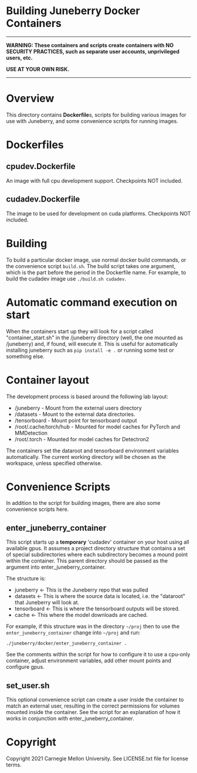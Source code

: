 Building Juneberry Docker Containers
==========

***

**WARNING: These containers and scripts create containers with NO SECURITY PRACTICES,
such as separate user accounts, unprivileged users, etc.**

**USE AT YOUR OWN RISK.**

***


# Overview

This directory contains **Dockerfile**s, scripts for building various images for use with Juneberry, and some
convenience scripts for running images.


# Dockerfiles

## cpudev.Dockerfile

An image with full cpu development support. Checkpoints NOT included. 

## cudadev.Dockerfile

The image to be used for development on cuda platforms. Checkpoints NOT included.

# Building

To build a particular docker image, use normal docker build commands, or the convenience script `build.sh`. 
The build script takes one argument, which is the part before the period in the Dockerfile name. 
For example, to build the cudadev image use `./build.sh cudadev`.

# Automatic command execution on start

When the containers start up they will look for a script called "container_start.sh" in the /juneberry
directory (well, the one mounted as /juneberry) and, if found, will execute it. This is useful for
automatically installing juneberry such as `pip install -e .` or running some test or something else.

# Container layout

The development process is based around the following lab layout:

* /juneberry - Mount from the external users directory
* /datasets - Mount to the external data directories.
* /tensorboard - Mount point for tensorboard output
* /root/.cache/torch/hub - Mounted for model caches for PyTorch and MMDetection
* /root/.torch - Mounted for model caches for Detectron2

The containers set the dataroot and tensorboard environment variables automatically. The current working 
directory will be chosen as the workspace, unless specified otherwise.

# Convenience Scripts

In addition to the script for building images, there are also some convenience scripts here.

## enter_juneberry_container

This script starts up a **temporary** 'cudadev' container on your host using all available gpus.
It assumes a project directory structure that contains a set of special subdirectories where each
subdirectory becomes a mound point within the container. This parent directory should be passed as the argument
into enter_juneberry_container.  

The structure is:

* juneberry <- This is the Juneberry repo that was pulled
* datasets <- This is where the source data is located, i.e. the "dataroot" that Juneberry will look at.
* tensorboard <- This is where the tensorboard outputs will be stored.
* cache <- This where the model downloads are cached.

For example, if this structure was in the directory `~/proj` then to use the `enter_juneberry_container`
change into `~/proj` and run: 

`./juneberry/docker/enter_juneberry_container .`

See the comments within the script for how to configure it to use a cpu-only container, adjust environment
variables, add other mount points and configure gpus.

## set_user.sh

This optional convenience script can create a user inside the container to match an external
user, resulting in the correct permissions for volumes mounted inside the container. See the script
for an explanation of how it works in conjunction with enter_juneberry_container.

# Copyright

Copyright 2021 Carnegie Mellon University.  See LICENSE.txt file for license terms.
